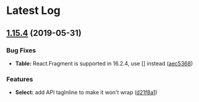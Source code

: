# Latest Log 

## [1.15.4](https://github.com/alibaba-fusion/next/compare/1.15.3...1.15.4) (2019-05-31)


### Bug Fixes

* **Table:** React.Fragment is supported in 16.2.4, use [] instead ([aec5368](https://github.com/alibaba-fusion/next/commit/aec5368))


### Features

* **Select:** add API tagInline to make it won't wrap ([d21f8a1](https://github.com/alibaba-fusion/next/commit/d21f8a1))


